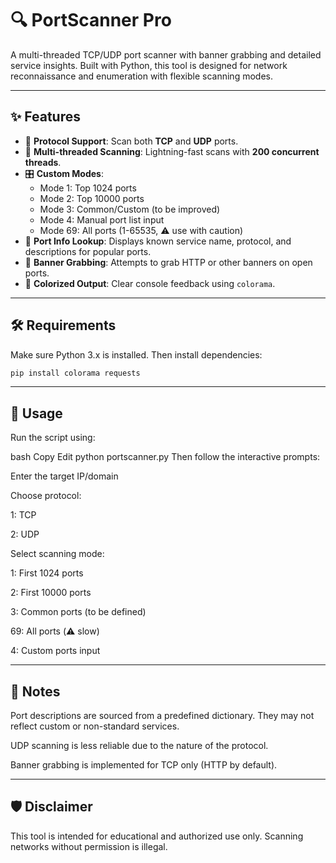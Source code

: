 # 🔍 PortScanner Pro

A multi-threaded TCP/UDP port scanner with banner grabbing and detailed service insights. Built with Python, this tool is designed for network reconnaissance and enumeration with flexible scanning modes.

---

## ✨ Features

- 🔧 **Protocol Support**: Scan both **TCP** and **UDP** ports.
- 🚀 **Multi-threaded Scanning**: Lightning-fast scans with **200 concurrent threads**.
- 🎛️ **Custom Modes**:
  - Mode 1: Top 1024 ports
  - Mode 2: Top 10000 ports
  - Mode 3: Common/Custom (to be improved)
  - Mode 4: Manual port list input
  - Mode 69: All ports (1-65535, ⚠️ use with caution)
- 📌 **Port Info Lookup**: Displays known service name, protocol, and descriptions for popular ports.
- 📡 **Banner Grabbing**: Attempts to grab HTTP or other banners on open ports.
- 🎨 **Colorized Output**: Clear console feedback using `colorama`.

---

## 🛠️ Requirements

Make sure Python 3.x is installed. Then install dependencies:

```bash
pip install colorama requests
```
---
## 🚀 Usage
Run the script using:

bash
Copy
Edit
python portscanner.py
Then follow the interactive prompts:

Enter the target IP/domain

Choose protocol:

1: TCP

2: UDP

Select scanning mode:

1: First 1024 ports

2: First 10000 ports

3: Common ports (to be defined)

69: All ports (⚠️ slow)

4: Custom ports input

---
## 📌 Notes
Port descriptions are sourced from a predefined dictionary. They may not reflect custom or non-standard services.

UDP scanning is less reliable due to the nature of the protocol.

Banner grabbing is implemented for TCP only (HTTP by default).

---

## 🛡️ Disclaimer
This tool is intended for educational and authorized use only. Scanning networks without permission is illegal.

